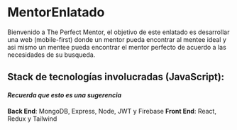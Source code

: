 # MentorEnlatado

Bienvenido a The Perfect Mentor, el objetivo de este enlatado es desarrollar una web (mobile-first) donde un mentor pueda encontrar al mentee ideal y asi mismo un mentee pueda encontrar el mentor perfecto de acuerdo a las necesidades de su busqueda.

## Stack de tecnologías involucradas (JavaScript):
#### _Recuerda que esto es una sugerencia_
**Back End**: MongoDB, Express, Node, JWT y Firebase
**Front End**: React, Redux y Tailwind
